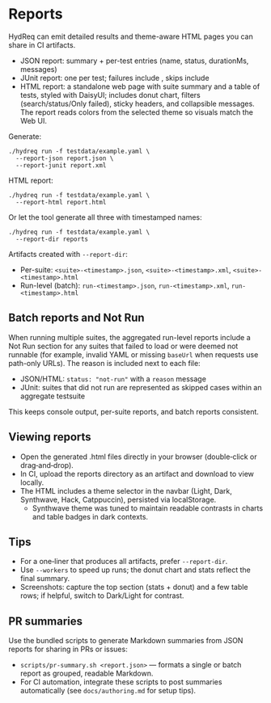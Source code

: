 # Reports

HydReq can emit detailed results and theme-aware HTML pages you can share in CI artifacts.

- JSON report: summary + per-test entries (name, status, durationMs, messages)
- JUnit report: one <testcase> per test; failures include <failure>, skips include <skipped/>
- HTML report: a standalone web page with suite summary and a table of tests, styled with DaisyUI; includes donut chart, filters (search/status/Only failed), sticky headers, and collapsible messages. The report reads colors from the selected theme so visuals match the Web UI.

Generate:
```
./hydreq run -f testdata/example.yaml \
  --report-json report.json \
  --report-junit report.xml
```

HTML report:
```
./hydreq run -f testdata/example.yaml \
  --report-html report.html
```

Or let the tool generate all three with timestamped names:
```
./hydreq run -f testdata/example.yaml \
  --report-dir reports
```

Artifacts created with `--report-dir`:
- Per-suite: `<suite>-<timestamp>.json`, `<suite>-<timestamp>.xml`, `<suite>-<timestamp>.html`
- Run-level (batch): `run-<timestamp>.json`, `run-<timestamp>.xml`, `run-<timestamp>.html`

## Batch reports and Not Run

When running multiple suites, the aggregated run-level reports include a Not Run section for any suites that failed to load or were deemed not runnable (for example, invalid YAML or missing `baseUrl` when requests use path-only URLs). The reason is included next to each file:

- JSON/HTML: `status: "not-run"` with a `reason` message
- JUnit: suites that did not run are represented as skipped cases within an aggregate testsuite

This keeps console output, per-suite reports, and batch reports consistent.

## Viewing reports

- Open the generated .html files directly in your browser (double‑click or drag‑and‑drop).
- In CI, upload the reports directory as an artifact and download to view locally.
- The HTML includes a theme selector in the navbar (Light, Dark, Synthwave, Hack, Catppuccin), persisted via localStorage.
  - Synthwave theme was tuned to maintain readable contrasts in charts and table badges in dark contexts.

## Tips

- For a one‑liner that produces all artifacts, prefer `--report-dir`.
- Use `--workers` to speed up runs; the donut chart and stats reflect the final summary.
- Screenshots: capture the top section (stats + donut) and a few table rows; if helpful, switch to Dark/Light for contrast.

## PR summaries
Use the bundled scripts to generate Markdown summaries from JSON reports for sharing in PRs or issues:
- `scripts/pr-summary.sh <report.json>` — formats a single or batch report as grouped, readable Markdown.
- For CI automation, integrate these scripts to post summaries automatically (see `docs/authoring.md` for setup tips).

